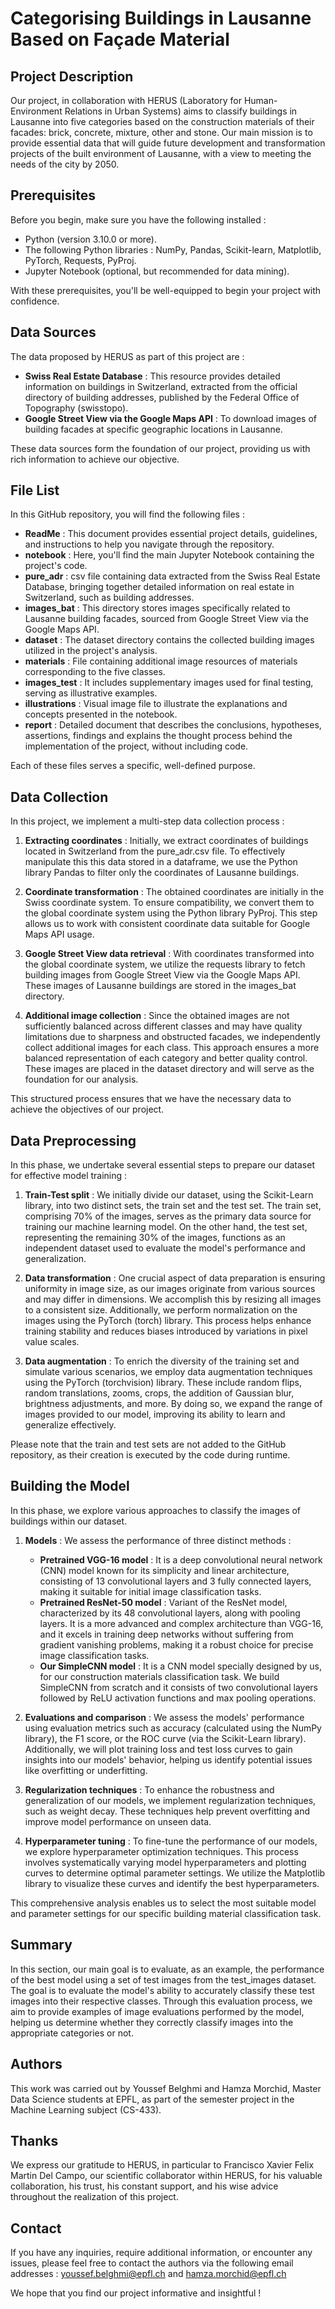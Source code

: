 # Categorising Buildings in Lausanne Based on Façade Material

## Project Description

Our project, in collaboration with HERUS (Laboratory for Human-Environment Relations in Urban Systems) aims to classify buildings in Lausanne into five categories based on the construction materials of their facades: brick, concrete, mixture, other and stone. Our main mission is to provide essential data that will guide future development and transformation projects of the built environment of Lausanne, with a view to meeting the needs of the city by 2050.

## Prerequisites

Before you begin, make sure you have the following installed :
- Python (version 3.10.0 or more).
- The following Python libraries : NumPy, Pandas, Scikit-learn, Matplotlib, PyTorch, Requests, PyProj.
- Jupyter Notebook (optional, but recommended for data mining).

With these prerequisites, you'll be well-equipped to begin your project with confidence.

## Data Sources

The data proposed by HERUS as part of this project are :
- **Swiss Real Estate Database** : This resource provides detailed information on buildings in Switzerland, extracted from the official directory of building addresses, published by the Federal Office of Topography (swisstopo).
- **Google Street View via the Google Maps API** : To download images of building facades at specific geographic locations in Lausanne.

These data sources form the foundation of our project, providing us with rich information to achieve our objective.

## File List

In this GitHub repository, you will find the following files :
- **ReadMe** : This document provides essential project details, guidelines, and instructions to help you navigate through the repository.
- **notebook** : Here, you'll find the main Jupyter Notebook containing the project's code.
- **pure_adr** : csv file containing data extracted from the Swiss Real Estate Database, bringing together detailed information on real estate in Switzerland, such as building addresses.
- **images_bat** : This directory stores images specifically related to Lausanne building facades, sourced from Google Street View via the Google Maps API.
- **dataset** : The dataset directory contains the collected building images utilized in the project's analysis.
- **materials** : File containing additional image resources of materials corresponding to the five classes.
- **images_test** : It includes supplementary images used for final testing, serving as illustrative examples.
- **illustrations** : Visual image file to illustrate the explanations and concepts presented in the notebook.
- **report** : Detailed document that describes the conclusions, hypotheses, assertions, findings and explains the thought process behind the implementation of the project, without including code.

Each of these files serves a specific, well-defined purpose.

## Data Collection

In this project, we implement a multi-step data collection process :
1. **Extracting coordinates** : Initially, we extract coordinates of buildings located in Switzerland from the pure_adr.csv file. To effectively manipulate this this data stored in a dataframe, we use the Python library Pandas to filter only the coordinates of Lausanne buildings.

2. **Coordinate transformation** : The obtained coordinates are initially in the Swiss coordinate system. To ensure compatibility, we convert them to the global coordinate system using the Python library PyProj. This step allows us to work with consistent coordinate data suitable for Google Maps API usage.

3. **Google Street View data retrieval** : With coordinates transformed into the global coordinate system, we utilize the requests library to fetch building images from Google Street View via the Google Maps API. These images of Lausanne buildings are stored in the images_bat directory.

4. **Additional image collection** : Since the obtained images are not sufficiently balanced across different classes and may have quality limitations due to sharpness and obstructed facades, we independently collect additional images for each class. This approach ensures a more balanced representation of each category and better quality control. These images are placed in the dataset directory and will serve as the foundation for our analysis.

This structured process ensures that we have the necessary data to achieve the objectives of our project.

## Data Preprocessing

In this phase, we undertake several essential steps to prepare our dataset for effective model training :
1. **Train-Test split** : We initially divide our dataset, using the Scikit-Learn library, into two distinct sets, the train set and the test set. The train set, comprising 70% of the images, serves as the primary data source for training our machine learning model. On the other hand, the test set, representing the remaining 30% of the images, functions as an independent dataset used to evaluate the model's performance and generalization.

2. **Data transformation** : One crucial aspect of data preparation is ensuring uniformity in image size, as our images originate from various sources and may differ in dimensions. We accomplish this by resizing all images to a consistent size. Additionally, we perform normalization on the images using the PyTorch (torch) library. This process helps enhance training stability and reduces biases introduced by variations in pixel value scales.

3. **Data augmentation** : To enrich the diversity of the training set and simulate various scenarios, we employ data augmentation techniques using the PyTorch (torchvision) library. These include random flips, random translations, zooms, crops, the addition of Gaussian blur, brightness adjustments, and more. By doing so, we expand the range of images provided to our model, improving its ability to learn and generalize effectively.

Please note that the train and test sets are not added to the GitHub repository, as their creation is executed by the code during runtime.

## Building the Model

In this phase, we explore various approaches to classify the images of buildings within our dataset. 

1. **Models** : We assess the performance of three distinct methods :
    - **Pretrained VGG-16 model** : It is a deep convolutional neural network (CNN) model known for its simplicity and linear architecture, consisting of 13 convolutional layers and 3 fully connected layers, making it suitable for initial image classification tasks.
    - **Pretrained ResNet-50 model** : Variant of the ResNet model, characterized by its 48 convolutional layers, along with pooling layers. It is a more advanced and complex architecture than VGG-16, and it excels in training deep networks without suffering from gradient vanishing problems, making it a robust choice for precise image classification tasks.
    - **Our SimpleCNN model** : It is a CNN model specially designed by us, for our construction materials classification task. We build SimpleCNN from scratch and it consists of two convolutional layers followed by ReLU activation functions and max pooling operations.


2. **Evaluations and comparison** : We assess the models' performance using evaluation metrics such as accuracy (calculated using the NumPy library), the F1 score, or the ROC curve (via the Scikit-Learn library). Additionally, we will plot training loss and test loss curves to gain insights into our models' behavior, helping us identify potential issues like overfitting or underfitting.

3. **Regularization techniques** : To enhance the robustness and generalization of our models, we implement regularization techniques, such as weight decay. These techniques help prevent overfitting and improve model performance on unseen data.

4. **Hyperparameter tuning** : To fine-tune the performance of our models, we explore hyperparameter optimization techniques. This process involves systematically varying model hyperparameters and plotting curves to determine optimal parameter settings. We utilize the Matplotlib library to visualize these curves and identify the best hyperparameters.

This comprehensive analysis enables us to select the most suitable model and parameter settings for our specific building material classification task.

## Summary

In this section, our main goal is to evaluate, as an example, the performance of the best model using a set of test images from the test_images dataset. The goal is to evaluate the model's ability to accurately classify these test images into their respective classes. Through this evaluation process, we aim to provide examples of image evaluations performed by the model, helping us determine whether they correctly classify images into the appropriate categories or not.

## Authors

This work was carried out by Youssef Belghmi and Hamza Morchid, Master Data Science students at EPFL, as part of the semester project in the Machine Learning subject (CS-433).

## Thanks

We express our gratitude to HERUS, in particular to Francisco Xavier Felix Martin Del Campo, our scientific collaborator within HERUS, for his valuable collaboration, his trust, his constant support, and his wise advice throughout the realization of this project.

## Contact
If you have any inquiries, require additional information, or encounter any issues, please feel free to contact the authors via the following email addresses : youssef.belghmi@epfl.ch and hamza.morchid@epfl.ch

We hope that you find our project informative and insightful !
